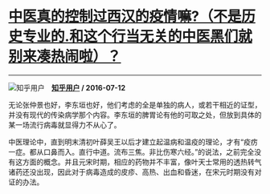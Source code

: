 # [中医真的控制过西汉的疫情嘛?（不是历史专业的.和这个行当无关的中医黑们就别来凑热闹啦）？](https://www.zhihu.com/answer/110800785)

------------------------------------------------------------------------------------------

![知乎用户](https://pic1.zhimg.com/da8e974dc.jpg?source=1940ef5c "知乎用户")&emsp;**[知乎用户](https://www.zhihu.com/people/) / 2016-07-12**

无论张仲景也好，李东垣也好，他们考虑的全是单独的病人，或若干相近的证型，并没有现代的传染病学那个内容。李东垣的脾胃论有他的可取之处，但放到具体的某一场流行病毒就显得力不从心了。

中医理论中，直到明末清初叶薛吴王以后才建立起温病和温疫的理论，才有“疫疠一症。都从口鼻而入。直行中道。流布三焦。非比伤寒六经。”的说法，之前完全没有这方面的概念。并且元宋时期，相应的药物并不丰富，像叶天士常用的透热转气诸药还没出现，因此对于病毒造成的皮疹、高热、出血和昏迷，在宋元时期没有对证的办法。